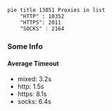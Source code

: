 
```mermaid
pie title 13851 Proxies in list
    "HTTP" : 10352
    "HTTPS": 2011
    "SOCKS" : 2164
```

### Some Info
#### Average Timeout

- mixed: 3.2s
- http: 1.5s
- https: 8.1s
- socks: 6.4s
